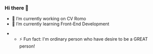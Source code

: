 ### Hi there 👋

<!--
**Musshal/musshal** is a ✨ _special_ ✨ repository because its `README.md` (this file) appears on your GitHub profile.

Here are some ideas to get you started:
-->
- 🔭 I’m currently working on CV Romo
- 🌱 I’m currently learning Front-End Development
<!--- 👯 I’m looking to collaborate on ...
- 🤔 I’m looking for help with ...
- 💬 Ask me about ...
- 📫 How to reach me: musthafafaishal@gmail.com
- 😄 Pronouns: ...-->
- - ⚡ Fun fact: I'm ordinary person who have desire to be a GREAT person!
